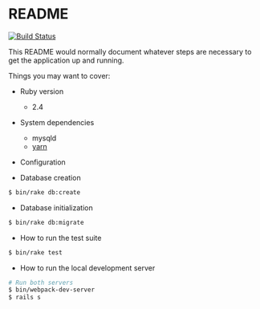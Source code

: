 # README

[![Build Status](https://travis-ci.org/honeymoon-answer/answer.svg?branch=master)](https://travis-ci.org/honeymoon-answer/answer)

This README would normally document whatever steps are necessary to get the
application up and running.

Things you may want to cover:

* Ruby version
  - 2.4

* System dependencies
  - mysqld
  - [yarn](https://yarnpkg.com/lang/en/)

* Configuration

* Database creation

```bash
$ bin/rake db:create
```

* Database initialization

```bash
$ bin/rake db:migrate
```

* How to run the test suite

```bash
$ bin/rake test
```

* How to run the local development server

```bash
# Run both servers
$ bin/webpack-dev-server
$ rails s
```
